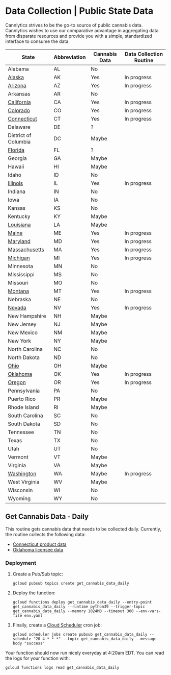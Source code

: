 # Data Collection | Public State Data

Cannlytics strives to be the go-to source of public cannabis data. Cannlytics wishes to use our comparative advantage in aggregating data from disparate resources and provide you with a simple, standardized interface to consume the data.

| State | Abbreviation | Cannabis Data | Data Collection Routine |
|-------|--------------|---------------|-------------------------|
|  Alabama |  AL  | No |  |
|  [Alaska](./data-collection-ak.md) |  AK  | Yes | In progress |
|  [Arizona](./data-collection-az.md) |  AZ  | Yes | In progress |
|  Arkansas |  AR  | No |  |
|  [California](./data-collection-ca.md) |  CA  | Yes | In progress |
|  [Colorado](./data-collection-co.md) |  CO  | Yes | In progress |
|  [Connecticut](./data-collection-ct.md) |  CT  | Yes | In progress |
|  Delaware |  DE  | ? |  |
|  District of Columbia |  DC  | Maybe |  |
|  [Florida](./data-collection-fl.md) |  FL  | ? |  |
|  Georgia |  GA  | Maybe |  |
|  Hawaii |  HI  | Maybe |  |
|  Idaho |  ID  | No |  |
|  [Illinois](./data-collection-il.md) |  IL  | Yes | In progress |
|  Indiana |  IN  | No |  |
|  Iowa |  IA  | No |  |
|  Kansas |  KS  | No |  |
|  Kentucky |  KY  | Maybe |  |
|  [Louisiana](./data-collection-la.md) |  LA  | Maybe |  |
|  [Maine](./data-collection-me.md) |  ME  | Yes | In progress |
|  [Maryland](./data-collection-md.md) |  MD  | Yes | In progress |
|  [Massachusetts](./data-collection-ma.md) |  MA  | Yes | In progress |
|  [Michigan](./data-collection-mi.md) |  MI  | Yes | In progress |
|  Minnesota |  MN  | No |  |
|  Mississippi |  MS  | No |  |
|  Missouri |  MO  | No |  |
|  [Montana](./data-collection-mt.md) |  MT  | Yes | In progress |
|  Nebraska |  NE  | No |  |
|  [Nevada](./data-collection-nv.md) |  NV  | Yes | In progress |
|  New Hampshire |  NH  | Maybe |  |
|  New Jersey |  NJ  | Maybe |  |
|  New Mexico |  NM  | Maybe |  |
|  New York |  NY  | Maybe |  |
|  North Carolina |  NC  | No |  |
|  North Dakota |  ND  | No |  |
|  [Ohio](./data-collection-oh.md) |  OH  | Maybe |  |
|  [Oklahoma](./data-collection-ok.md) |  OK  | Yes | In progress |
|  [Oregon](./data-collection-or.md) |  OR  | Yes | In progress |
|  Pennsylvania |  PA  | No |  |
|  Puerto Rico |  PR  | Maybe |  |
|  Rhode Island |  RI  | Maybe |  |
|  South Carolina |  SC  | No |  |
|  South Dakota |  SD  | No |  |
|  Tennessee |  TN  | No |  |
|  Texas |  TX  | No |  |
|  Utah |  UT  | No |  |
|  Vermont |  VT  | Maybe |  |
|  Virginia |  VA  | Maybe |  |
|  [Washington](./data-collection-wa.md) |  WA  | Maybe | In progress |
|  West Virginia |  WV  | Maybe |  |
|  Wisconsin |  WI  | No |  |
|  Wyoming |  WY  | No |  |

## Get Cannabis Data - Daily

This routine gets cannabis data that needs to be collected daily. Currently, the routine collects the following data:

- [Connecticut product data](#ct)
- [Oklahoma licensee data](#ok)

### Deployment

1. Create a Pub/Sub topic:

    ```
    gcloud pubsub topics create get_cannabis_data_daily
    ```

2. Deploy the function:

    ```
    gcloud functions deploy get_cannabis_data_daily --entry-point get_cannabis_data_daily --runtime python39 --trigger-topic get_cannabis_data_daily --memory 1024MB --timeout 300 --env-vars-file env.yaml
    ```

3. Finally, create a [Cloud Scheduler](https://cloud.google.com/scheduler/docs/creating#gcloud) cron job:

    ```
    gcloud scheduler jobs create pubsub get_cannabis_data_daily --schedule "20 4 * * *" --topic get_cannabis_data_daily --message-body "success"
    ```

Your function should now run nicely everyday at 4:20am EDT. You can read the logs for your function with:

```
gcloud functions logs read get_cannabis_data_daily
```

<!-- ## Connecticut product data <a name="ct"></a>


## Oklahoma licensee data <a name="ok"></a> -->

